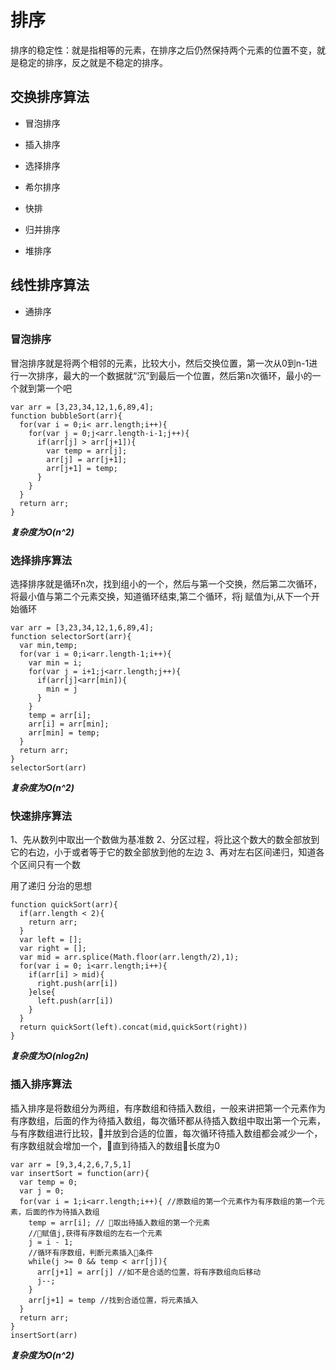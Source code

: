 # 排序

排序的稳定性：就是指相等的元素，在排序之后仍然保持两个元素的位置不变，就是稳定的排序，反之就是不稳定的排序。

## 交换排序算法

* 冒泡排序

* 插入排序

* 选择排序

* 希尔排序

* 快排

* 归并排序 

* 堆排序 

## 线性排序算法

* 通排序

### 冒泡排序

冒泡排序就是将两个相邻的元素，比较大小，然后交换位置，第一次从0到n-1进行一次排序，最大的一个数据就“沉”到最后一个位置，然后第n次循环，最小的一个就到第一个吧

```
var arr = [3,23,34,12,1,6,89,4];
function bubbleSort(arr){
  for(var i = 0;i< arr.length;i++){
    for(var j = 0;j<arr.length-i-1;j++){
      if(arr[j] > arr[j+1]){
        var temp = arr[j];
        arr[j] = arr[j+1];
        arr[j+1] = temp;
      }
    }
  }
  return arr;
}
```

***复杂度为O(n^2)***

###  选择排序算法

选择排序就是循环n次，找到组小的一个，然后与第一个交换，然后第二次循环，将最小值与第二个元素交换，知道循环结束,第二个循环，将j 赋值为i,从下一个开始循环

```
var arr = [3,23,34,12,1,6,89,4];
function selectorSort(arr){
  var min,temp;
  for(var i = 0;i<arr.length-1;i++){
    var min = i;
    for(var j = i+1;j<arr.length;j++){
      if(arr[j]<arr[min]){
        min = j
      }
    }
    temp = arr[i];
    arr[i] = arr[min];
    arr[min] = temp;
  }
  return arr;
}
selectorSort(arr)
```
***复杂度为O(n^2)***

### 快速排序算法

1、先从数列中取出一个数做为基准数
2、分区过程，将比这个数大的数全部放到它的右边，小于或者等于它的数全部放到他的左边
3、再对左右区间递归，知道各个区间只有一个数

用了递归 分治的思想

```
function quickSort(arr){
  if(arr.length < 2){
    return arr;
  }
  var left = [];
  var right = [];
  var mid = arr.splice(Math.floor(arr.length/2),1);
  for(var i = 0; i<arr.length;i++){
    if(arr[i] > mid){
      right.push(arr[i])
    }else{
      left.push(arr[i])
    }
  }
  return quickSort(left).concat(mid,quickSort(right))
}
```
***复杂度为O(nlog2n)***

### 插入排序算法

插入排序是将数组分为两组，有序数组和待插入数组，一般来讲把第一个元素作为有序数组，后面的作为待插入数组，每次循环都从待插入数组中取出第一个元素，与有序数组进行比较，并放到合适的位置，每次循环待插入数组都会减少一个，有序数组就会增加一个，直到待插入的数组长度为0
```es6 
var arr = [9,3,4,2,6,7,5,1]
var insertSort = function(arr){
  var temp = 0; 
  var j = 0;
  for(var i = 1;i<arr.length;i++){ //原数组的第一个元素作为有序数组的第一个元素，后面的作为待插入数组
    temp = arr[i]; // 取出待插入数组的第一个元素
    //赋值j,获得有序数组的左右一个元素
    j = i - 1;
    //循环有序数组，判断元素插入条件
    while(j >= 0 && temp < arr[j]){
      arr[j+1] = arr[j] //如不是合适的位置，将有序数组向后移动
      j--;
    }
    arr[j+1] = temp //找到合适位置，将元素插入
  }
  return arr;
}
insertSort(arr)
```
***复杂度为O(n^2)***